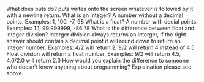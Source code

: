 What does puts do?
puts writes onto the screen whatever is followed by it with a newline return.
What is an integer? 
A number without a decimal points. Examples: 1, 100, -7, 98
What is a float?
A number with decial points. Examples: 1.1, 99.999999, -86.78
What is the difference between float and integer division?
Interger division always returns an interger, if the right answer should contain a decimal point it will round down to return an integer number. Examples: 4/2 will return 2, 9/2 will return 4 instead of 4.5.
Float division will return a float number. Examples: 9/2 will return 4.5, 4.0/2.0 will return 2.0
How would you explain the difference to someone who doesn't know anything about programming?
Explaination please see above.
